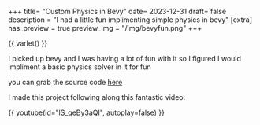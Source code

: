 +++
title= "Custom Physics in Bevy"
date= 2023-12-31
draft= false
description = "I had a little fun implimenting simple physics in bevy"
[extra]
has_preview = true
preview_img = "/img/bevyfun.png"
+++

{{ varlet() }}

I picked up bevy and I was having a lot of fun with it so I figured I would impliment a basic physics solver in it for fun 

you can grab the source code [here](https://github.com/uberfig/simplevarlet)

I made this project following along this fantastic video:

{{ youtube(id="lS_qeBy3aQI", autoplay=false) }}